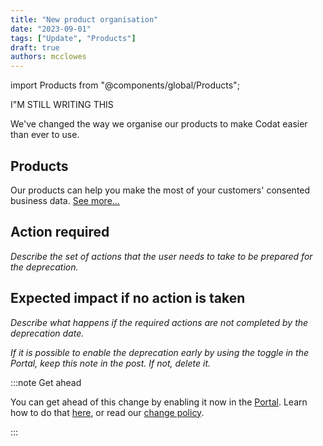 ```yaml
---
title: "New product organisation"
date: "2023-09-01"
tags: ["Update", "Products"]
draft: true
authors: mcclowes
---
```

import Products from "@components/global/Products";

I"M STILL WRITING THIS

We've changed the way we organise our products to make Codat easier than ever to use.


<!--truncate-->

## Products

Our products can help you make the most of your customers' consented business data. [See more...](/products/overview)

<Products mini={true} verbose={true}/>



## Action required

_Describe the set of actions that the user needs to take to be prepared for the deprecation._

## Expected impact if no action is taken

_Describe what happens if the required actions are not completed by the deprecation date._ 

_If it is possible to enable the deprecation early by using the toggle in the Portal, keep this note in the post. If not, delete it._

:::note Get ahead

You can get ahead of this change by enabling it now in the [Portal](https://app.codat.io/developers/api-deprecations). Learn how to do that [here](https://docs.codat.io/configure/portal/developers), or read our [change policy](https://docs.codat.io/using-the-api/change-policy).

:::
